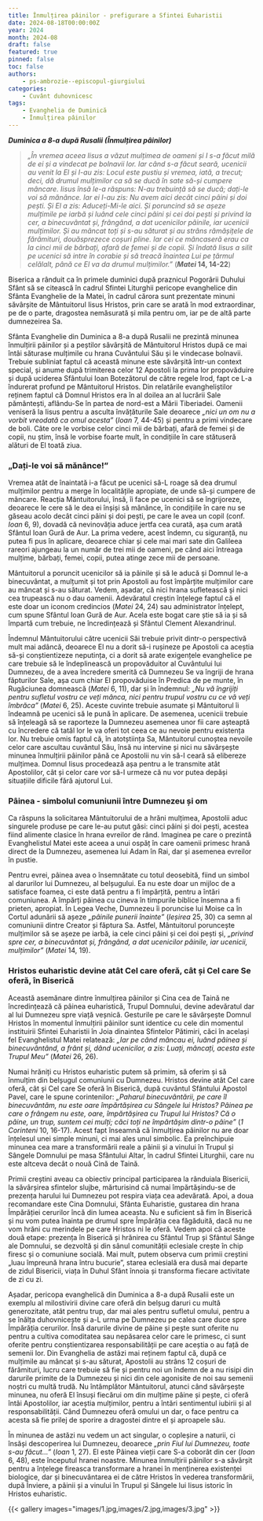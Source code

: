 ```yaml
---
title: Înmulțirea pâinilor - prefigurare a Sfintei Euharistii
date: 2024-08-18T00:00:00Z
year: 2024
month: 2024-08
draft: false
featured: true
pinned: false
toc: false
authors:
    - ps-ambrozie--episcopul-giurgiului
categories:
    - Cuvânt duhovnicesc
tags:
    - Evanghelia de Duminică
    - Înmulțirea pâinilor
---
```

_**Duminica a 8-a după Rusalii (Înmulțirea pâinilor)**_

> _„În vremea aceea Iisus a văzut mulțimea de oameni și I s-a făcut milă de ei și a vindecat pe bolnavii lor. Iar când s-a făcut seară, ucenicii au venit la El și I-au zis: Locul este pustiu și vremea, iată, a trecut; deci, dă drumul mulțimilor ca să se ducă în sate să-și cumpere mâncare. Iisus însă le-a răspuns: N-au trebuință să se ducă; dați-le voi să mănânce. Iar ei I-au zis: Nu avem aici decât cinci pâini și doi pești. Și El a zis: Aduceți-Mi-le aici. Și poruncind să se așeze mulțimile pe iarbă și luând cele cinci pâini și cei doi pești și privind la cer, a binecuvântat și, frângând, a dat ucenicilor pâinile, iar ucenicii mulțimilor. Și au mâncat toți și s-au săturat și au strâns rămășițele de fărâmituri, douăsprezece coșuri pline. Iar cei ce mâncaseră erau ca la cinci mii de bărbați, afară de femei și de copii. Și îndată Iisus a silit pe ucenici să intre în corabie și să treacă înaintea Lui pe țărmul celălalt, până ce El va da drumul mulțimilor.”_ (**_Matei_ 14, 14-22**)

Biserica a rânduit ca în primele duminici după praznicul Pogorârii Duhului Sfânt să se citească în cadrul Sfintei Liturghii pericope evanghelice din Sfânta Evanghelie de la Matei, în cadrul cărora sunt prezentate minuni săvârșite de Mântuitorul Iisus Hristos, prin care se arată în mod extraordinar, pe de o parte, dragostea nemăsurată și mila pentru om, iar pe de altă parte dumnezeirea Sa.

Sfânta Evanghelie din Duminica a 8-a după Rusalii ne prezintă minunea înmulțirii pâinilor și a peștilor săvârșită de Mântuitorul Hristos după ce mai întâi săturase mulțimile cu hrana Cuvântului Său și le vindecase bolnavii. Trebuie subliniat faptul că această minune este săvârșită într-un context special, și anume după trimiterea celor 12 Apostoli la prima lor propovăduire și după uciderea Sfântului Ioan Botezătorul de către regele Irod, fapt ce L-a îndurerat profund pe Mântuitorul Hristos. Din relatările evangheliștilor reținem faptul că Domnul Hristos era în al doilea an al lucrării Sale pământești, aflându-Se în partea de nord-est a Mării Tiberiadei. Oamenii veniseră la Iisus pentru a asculta învățăturile Sale deoarece _„nici un om nu a vorbit vreodată ca omul acesta”_ (_Ioan_ 7, 44-45) și pentru a primi vindecare de boli. Câte ore le vorbise celor cinci mii de bărbați, afară de femei și de copii, nu știm, însă le vorbise foarte mult, în condițiile în care stătuseră alături de El toată ziua.

### „Dați-le voi să mănânce!”

Vremea atât de înaintată i-a făcut pe ucenici să-L roage să dea drumul mulțimilor pentru a merge în localitățile apropiate, de unde să-și cumpere de mâncare. Reacția Mântuitorului, însă, îi face pe ucenici să se îngrijoreze, deoarece le cere să le dea ei înșiși să mănânce, în condițiile în care nu se găseau acolo decât cinci pâini și doi pești, pe care le avea un copil (conf. _Ioan_ 6, 9), dovadă că nevinovăția aduce jertfa cea curată, așa cum arată Sfântul Ioan Gură de Aur. La prima vedere, acest îndemn, cu siguranță, nu putea fi pus în aplicare, deoarece chiar și cele mai mari sate din Galileea rareori ajungeau la un număr de trei mii de oameni, pe când aici întreaga mulțime, bărbați, femei, copii, putea atinge zece mii de persoane.

Mântuitorul a poruncit ucenicilor să ia pâinile și să le aducă și Domnul le-a binecuvântat, a mulțumit și tot prin Apostoli au fost împărțite mulțimilor care au mâncat și s-au săturat. Vedem, așadar, că nici hrana sufletească și nici cea trupească nu o dau oamenii. Adevăratul creștin înțelege faptul că el este doar un iconom credincios (_Matei_ 24, 24) sau administrator înțelept, cum spune Sfântul Ioan Gură de Aur. Acela este bogat care știe să ia și să împartă cum trebuie, ne încredințează și Sfântul Clement Alexandrinul.

Îndemnul Mântuitorului către ucenicii Săi trebuie privit dintr-o perspectivă mult mai adâncă, deoarece El nu a dorit să-i rușineze pe Apostoli ca aceștia să-și conștientizeze neputința, ci a dorit să arate exigențele evanghelice pe care trebuie să le îndeplinească un propovăduitor al Cuvântului lui Dumnezeu, de a avea încredere smerită că Dumnezeu Se va îngriji de hrana făpturilor Sale, așa cum chiar El propovăduise în Predica de pe munte, în Rugăciunea domnească (_Matei_ 6, 11), dar și în îndemnul: _„Nu vă îngrijiți pentru sufletul vostru ce veți mânca, nici pentru trupul vostru cu ce vă veți îmbrăca”_ (_Matei_ 6, 25). Aceste cuvinte trebuie asumate și Mântuitorul îi îndeamnă pe ucenici să le pună în aplicare. De asemenea, ucenicii trebuie să înțeleagă să se raporteze la Dumnezeu asemenea unor fii care așteaptă cu încredere că tatăl lor le va oferi tot ceea ce au nevoie pentru existența lor. Nu trebuie omis faptul că, în atotștiința Sa, Mântuitorul cunoștea nevoile celor care ascultau cuvântul Său, însă nu intervine și nici nu săvârșește minunea înmulțirii pâinilor până ce Apostolii nu vin să-I ceară să elibereze mulțimea. Domnul Iisus procedează așa pentru a le transmite atât Apostolilor, cât și celor care vor să-I urmeze că nu vor putea depăși situațiile dificile fără ajutorul Lui.
### Pâinea - simbolul comuniunii între Dumnezeu și om

Ca răspuns la solicitarea Mântuitorului de a hrăni mulțimea, Apostolii aduc singurele produse pe care le-au putut găsi: cinci pâini și doi pești, acestea fiind alimente clasice în hrana evreilor de rând. Imaginea pe care o prezintă Evanghelistul Matei este aceea a unui ospăț în care oamenii primesc hrană direct de la Dumnezeu, asemenea lui Adam în Rai, dar și asemenea evreilor în pustie.

Pentru evrei, pâinea avea o însemnătate cu totul deosebită, fiind un simbol al darurilor lui Dumnezeu, al belșugului. Ea nu este doar un mijloc de a satisface foamea, ci este dată pentru a fi împărțită, pentru a întări comuniunea. A împărți pâinea cu cineva în timpurile biblice însemna a fi prieten, apropiat. În Legea Veche, Dumnezeu îi poruncise lui Moise ca în Cortul adunării să așeze _„pâinile punerii înainte”_ (_Ieșirea_ 25, 30) ca semn al comuniunii dintre Creator și făptura Sa. Astfel, Mântuitorul poruncește mulțimilor să se așeze pe iarbă, ia cele cinci pâini și cei doi pești și, _„privind spre cer, a binecuvântat și, frângând, a dat ucenicilor pâinile, iar ucenicii, mulțimilor”_ (_Matei_ 14, 19).

### Hristos euharistic devine atât Cel care oferă, cât și Cel care Se oferă, în Biserică

Această asemănare dintre înmulțirea pâinilor și Cina cea de Taină ne încredințează că pâinea euharistică, Trupul Domnului, devine adevăratul dar al lui Dumnezeu spre viață veșnică. Gesturile pe care le săvârșește Domnul Hristos în momentul înmulțirii pâinilor sunt identice cu cele din momentul instituirii Sfintei Euharistii în Joia dinaintea Sfintelor Pătimiri, căci în același fel Evanghelistul Matei relatează: _„Iar pe când mâncau ei, luând pâinea și binecuvântând, a frânt și, dând ucenicilor, a zis: Luați, mâncați, acesta este Trupul Meu”_ (_Matei_ 26, 26).

Numai hrăniți cu Hristos euharistic putem să primim, să oferim și să înmulțim din belșugul comuniunii cu Dumnezeu. Hristos devine atât Cel care oferă, cât și Cel care Se oferă în Biserică, după cuvântul Sfântului Apostol Pavel, care le spune corintenilor: _„Paharul binecuvântării, pe care îl binecuvântăm, nu este oare împărtășirea cu Sângele lui Hristos? Pâinea pe care o frângem nu este, oare, împărtășirea cu Trupul lui Hristos? Că o pâine, un trup, suntem cei mulți; căci toți ne împărtășim dintr-o pâine”_ (_1 Corinteni_ 10, 16-17). Acest fapt înseamnă că înmulțirea pâinilor nu are doar înțelesul unei simple minuni, ci mai ales unul simbolic. Ea preînchipuie minunea cea mare a transformării reale a pâinii și a vinului în Trupul și Sângele Domnului pe masa Sfântului Altar, în cadrul Sfintei Liturghii, care nu este altceva decât o nouă Cină de Taină.

Primii creștini aveau ca obiectiv principal participarea la rânduiala Bisericii, la săvârșirea sfintelor slujbe, mărturisind că numai împărtășindu-se de prezența harului lui Dumnezeu pot respira viața cea adevărată. Apoi, a doua recomandare este Cina Domnului, Sfânta Euharistie, gustarea din hrana Împărăției cerurilor încă din lumea aceasta. Nu e suficient să fim în Biserică și nu vom putea înainta pe drumul spre Împărăția cea făgăduită, dacă nu ne vom hrăni cu merindele pe care Hristos ni le oferă. Vedem apoi că aceste două etape: prezența în Biserică și hrănirea cu Sfântul Trup și Sfântul Sânge ale Domnului, se dezvoltă și din sânul comunității eclesiale crește în chip firesc și o comuniune socială. Mai mult, putem observa cum primii creștini „luau împreună hrana întru bucurie”, starea eclesială era dusă mai departe de zidul Bisericii, viața în Duhul Sfânt înnoia și transforma fiecare activitate de zi cu zi.

Așadar, pericopa evanghelică din Duminica a 8-a după Rusalii este un exemplu al milostivirii divine care oferă din belșug daruri cu multă generozitate, atât pentru trup, dar mai ales pentru sufletul omului, pentru a se înălța duhovnicește și a-L urma pe Dumnezeu pe calea care duce spre Împărăția cerurilor. Însă darurile divine de pâine și pește sunt oferite nu pentru a cultiva comoditatea sau nepăsarea celor care le primesc, ci sunt oferite pentru conștientizarea responsabilității pe care aceștia o au față de semenii lor. Din Evanghelia de astăzi mai reținem faptul că, după ce mulțimile au mâncat și s-au săturat, Apostolii au strâns 12 coșuri de fărâmituri, lucru care trebuie să fie și pentru noi un îndemn de a nu risipi din darurile primite de la Dumnezeu și nici din cele agonisite de noi sau semenii noștri cu multă trudă. Nu întâmplător Mântuitorul, atunci când săvârșește minunea, nu oferă El însuși fiecărui om din mulțime pâine și pește, ci oferă întâi Apostolilor, iar aceștia mulțimilor, pentru a întări sentimentul iubirii și al responsabilității. Când Dumnezeu oferă omului un dar, o face pentru ca acesta să fie prilej de sporire a dragostei dintre el și aproapele său.

În minunea de astăzi nu vedem un act singular, o copleșire a naturii, ci însăși descoperirea lui Dumnezeu, deoarece _„prin Fiul lui Dumnezeu, toate s-au făcut…”_ (_Ioan_ 1, 27). El este Pâinea vieții care S-a coborât din cer (_Ioan_ 6, 48), este începutul hranei noastre. Minunea înmulțirii pâinilor s-a săvârșit pentru a înțelege fireasca transformare a hranei în menținerea existenței biologice, dar și binecuvântarea ei de către Hristos în vederea transformării, după Înviere, a pâinii și a vinului în Trupul și Sângele lui Iisus istoric în Hristos euharistic.

{{< gallery images="images/1.jpg,images/2.jpg,images/3.jpg" >}}